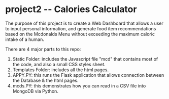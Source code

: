 # project2 -- Calories Calculator

The purpose of this project is to create a Web Dashboard that allows a user to input personal information, and generate food item recommendations based on the Mcdonalds Menu without exceeding the maximum caloric intake of a human. 

There are 4 major parts to this repo:
1) Static Folder: includes the Javascript file "mcd" that contains most of the code, and also a small CSS styles sheet. 
2) Templates Folder: includes all the html pages.
3) APPY.PY: this runs the Flask application that allows connection between the Database & the html pages. 
4) mcds.PY: this demonstrates how you can read in a CSV file into MongoDB via Python. 

